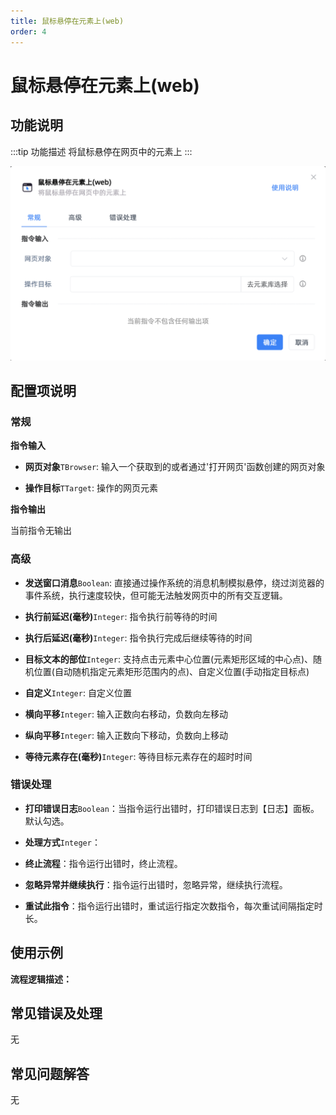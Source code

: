 ```yaml
---
title: 鼠标悬停在元素上(web)
order: 4
---
```


# 鼠标悬停在元素上(web)

## 功能说明

:::tip 功能描述
将鼠标悬停在网页中的元素上
:::

![鼠标悬停在元素上(web)](../../assets/鼠标悬停在元素上(web)_command.png)

## 配置项说明

### 常规

**指令输入**

- **网页对象**`TBrowser`: 输入一个获取到的或者通过'打开网页'函数创建的网页对象

- **操作目标**`TTarget`: 操作的网页元素


**指令输出**

当前指令无输出

### 高级

- **发送窗口消息**`Boolean`: 直接通过操作系统的消息机制模拟悬停，绕过浏览器的事件系统，执行速度较快，但可能无法触发网页中的所有交互逻辑。

- **执行前延迟(毫秒)**`Integer`: 指令执行前等待的时间

- **执行后延迟(毫秒)**`Integer`: 指令执行完成后继续等待的时间

- **目标文本的部位**`Integer`: 支持点击元素中心位置(元素矩形区域的中心点)、随机位置(自动随机指定元素矩形范围内的点)、自定义位置(手动指定目标点)

- **自定义**`Integer`: 自定义位置

- **横向平移**`Integer`: 输入正数向右移动，负数向左移动

- **纵向平移**`Integer`: 输入正数向下移动，负数向上移动

- **等待元素存在(毫秒)**`Integer`: 等待目标元素存在的超时时间

### 错误处理

- **打印错误日志**`Boolean`：当指令运行出错时，打印错误日志到【日志】面板。默认勾选。

- **处理方式**`Integer`：

 - **终止流程**：指令运行出错时，终止流程。

 - **忽略异常并继续执行**：指令运行出错时，忽略异常，继续执行流程。

 - **重试此指令**：指令运行出错时，重试运行指定次数指令，每次重试间隔指定时长。

## 使用示例

**流程逻辑描述：** 

## 常见错误及处理

无

## 常见问题解答

无

